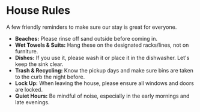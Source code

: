 # House Rules

A few friendly reminders to make sure our stay is great for everyone.

*   **Beaches:** Please rinse off sand outside before coming in.
*   **Wet Towels &amp; Suits:** Hang these on the designated racks/lines, not on furniture.
*   **Dishes:** If you use it, please wash it or place it in the dishwasher. Let's keep the sink clear.
*   **Trash &amp; Recycling:** Know the pickup days and make sure bins are taken to the curb the night before.
*   **Lock Up:** When leaving the house, please ensure all windows and doors are locked.
*   **Quiet Hours:** Be mindful of noise, especially in the early mornings and late evenings.